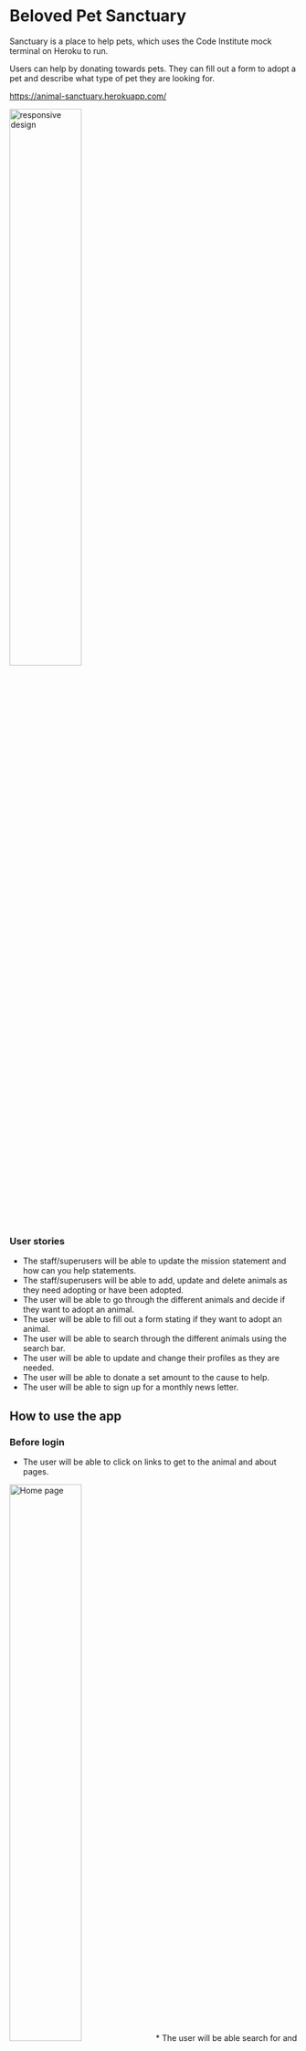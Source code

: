 # Beloved Pet Sanctuary
Sanctuary is a place to help pets, which uses the Code Institute mock terminal on Heroku to run. 

Users can help by donating towards pets. They can fill out a form to adopt a pet and describe
what type of pet they are looking for.

https://animal-sanctuary.herokuapp.com/

<img src="https://user-images.githubusercontent.com/98415901/223212804-fc436b06-0840-4a50-a8a8-d38cd3bb94f3.JPG" width=50% alt="responsive design">

### User stories
 * The staff/superusers will be able to update the mission statement and how can you help statements. 
 * The staff/superusers will be able to add, update and delete animals as they need adopting or have been adopted.
 * The user will be able to go through the different animals and decide if they want to adopt an animal.
 * The user will be able to fill out a form stating if they want to adopt an animal.
 * The user will be able to search through the different animals using the search bar.
 * The user will be able to update and change their profiles as they are needed. 
 * The user will be able to donate a set amount to the cause to help. 
 * The user will be able to sign up for a monthly news letter.


## How to use the app
### Before login
 * The user will be able to click on links to get to the animal and about pages. 
 <img src="https://user-images.githubusercontent.com/98415901/223218511-bed34c7e-0dee-4703-901d-31d6f00dc3d5.JPG" width=50% alt="Home page">
 * The user will be able search for and look at all the animals.
 <img src="https://user-images.githubusercontent.com/98415901/223218009-fab22264-c432-4182-92dc-d037687bdf0f.JPG" width=50% alt="Image of the animals page">
 * The user will be able to read the mission statements and how can you help statements
 * The user will be able to donate a choosen amount by pressing on the link.
<img src="https://user-images.githubusercontent.com/98415901/223218621-d4c29ec5-33c9-42fe-9adf-745c7e2b19d0.JPG" width=50% alt="Image of the animals page">
<img src="https://user-images.githubusercontent.com/98415901/223218766-a15ce38c-7d07-4379-bf7b-b9391db2c5cf.JPG" width=50% alt="Image of the animals page">
 * Once the user has made a payment they will get a thank you note.
<img src="https://user-images.githubusercontent.com/98415901/223218900-f17e350c-a2ac-4e6f-8c51-e10346a58512.JPG" width=50% alt="Image of the animals page">
 * The user will be able to click on the animals to find out more information
 <img src="https://user-images.githubusercontent.com/98415901/223218086-46e80fe7-91aa-45cf-a288-5d8985aa36ef.JPG" width=50% alt="Facebook page">

### Signing up, login, logout
 * The user is able to go to the sign up form, login and logout by going to Profile in the nav link. 
<img src="https://user-images.githubusercontent.com/98415901/223219808-5c559700-00f2-47f5-b0fe-1d36fe0e6206.JPG" width=50% alt="Facebook page">

### When the user is logged in 
 * The user is able to fill out and update their profile. 
 * The user will be able to send and adoptiong form email.

<img src="https://user-images.githubusercontent.com/98415901/223216941-8b73df80-a57e-455a-bad4-f6f7b0c4be43.jpg" width=50% alt="Facebook page">
<img src="https://user-images.githubusercontent.com/98415901/223220097-e538c814-a6e3-4e17-8ead-399514ff02fb.JPG" width=50% alt="Email form">


### Facebook page
 * I used a mockup facebook page to show an example of the facebook page. I used krita to design it. 

<img src="https://user-images.githubusercontent.com/98415901/223216941-8b73df80-a57e-455a-bad4-f6f7b0c4be43.jpg" width=50% alt="Facebook page">

### Mailchimp
 * Used pop up link to link mailchimp to the website.
<img src="https://user-images.githubusercontent.com/98415901/223217264-629c6298-167b-48eb-a0e5-36920065b4e4.JPG" width=50% alt="Facebook page">

<img src="https://user-images.githubusercontent.com/98415901/223217350-757aec05-cae1-4d44-a292-2669729e9685.JPG" width=50% alt="Facebook page">

## Features

 ## Testing
 
 ### User story testing
 * The staff/superusers are able to update the mission statement and how can you help statements by logging in and clicking on the edit the statement link, which will take them to a new page where they can update the user story. 
 * The staff/superusers are able to add a new animal by going to the add me link in animals, update the animals by clicking on the know more link where they will then find a edit or delete button, which will take them to another page..
 * The user are able to go through the different animals and decide if they want to adopt an animal by clicking on the animal link.
 * The user are able to fill out a form stating if they want to adopt an animal, by clicking on the adoption link, logging in and filling out the form. This will send an email to the staff members.
 * The user are able to search through the different animals using the search bar at the top in the navbar.
 * The user are able to update and change their profiles by logging in clicking on profile and updating what is needed, then clicking Update Information to save the changes. 
 * The users are able to donate a set amount by clicking on donation and choosing what they want to donate. This will then take them to another page where they can fill in their card details, if successful it takes them to a thank you page. 
 * The user are able to sign up for a monthly news letter by clicking on the pop up and filling in their email.



## Bugs
### Solved Bugs
 
 
### Remaining Bugs


### Validator Testing


## Deployment
This project was deployed early using Code Institute's mock terminal for Heroku
 #### Steps for early deployment:
  * Start by making a database using ElephantSQL. 
  * Then create a new Heroku app. 
  * Click on settings and Go to Convig Vars
  * Set Key to Port and Value to 8000. 
  * Then add my SECRET_KEY - same SECRET_KEY used on env.py
  * Add Stripe_secret_key and stripe_public_key to convig vars.
  * Then add DISABLE_COLLECTSTATIC for early deployment
  * Click on Deploy at top of page. 
  * Change Deployment method to GitHub. 
  * Connect to GitHub and add repository recipe. 
  * Check if manual deploy is on main otherwise set to main. 
  * Click on Deploy Branch
 #### Steps for final deployment:
  * Change Debug to False
  * git add . git commit -m and git push your code to github
  * Click on settings and Go to Convig Vars
  * Remove Disable_collectstatic
  * Go to Deploy at the top of your page. 
  * Once in Deploy go to the bottom and click on Deploy Branch. 
  * View you build log. 
  * Once the app has launched wait 30 seconds and open your app. 

## Credits
 * Code institute for the deployment terminal
 * Code institute Hello Django and Boutique Ado. 
 * https://docs.djangoproject.com
 * https://ordinarycoders.com/blog/article/django-messages-framework
 * https://learn.microsoft.com/en-us/aspnet/web-api/overview/testing-and-debugging/unit-testing-controllers-in-web-api
 * https://docs.djangoproject.com
 * https://learn.microsoft.com/en-us/aspnet/web-api/overview/testing-and-debugging/unit-testing-controllers-in-web-api
 * https://simpleisbetterthancomplex.com/tutorial/2016/08/03/how-to-paginate-with-django.html
 * https://getbootstrap.com/docs/5.2/getting-started/introduction/
 * Dom Vacchiano - Django tutorial for beginners/Django full stack
 * Images from https://unsplash.com/, pixabay.com, stock.adobe.com
 * Slackoverflow for css animation of messages
 * Followed clevertechie to update navbar. 
 * Used django-phonenumber-field.readthedocs.io
 * To do the stripe I followed dennis Ivy, Boutique Ado, Pretty Printed and Django road.
